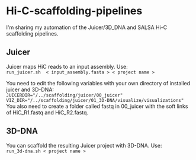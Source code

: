 # Hi-C-scaffolding-pipelines
I'm sharing my automation of the Juicer/3D_DNA and SALSA Hi-C scaffolding pipelines.


## Juicer 

Juicer maps HiC reads to an input assembly. Use:       
`run_juicer.sh  < input_assembly.fasta > < project name >`
  
You need to edit the following variables with your own directory of installed juicer and 3D-DNA:            
`JUICERDIR="/../scaffolding/juicer/00_juicer"`           
`VIZ_DIR="/../scaffolding/juicer/01_3D-DNA/visualize/visualizations"`      
You also need to create a folder called fastq in 00_juicer with the soft links of HiC_R1.fastq and HiC_R2.fastq.

## 3D-DNA
You can scaffold the resulting Juicer project with 3D-DNA. Use:        
`run_3d-dna.sh < project name >`
 
